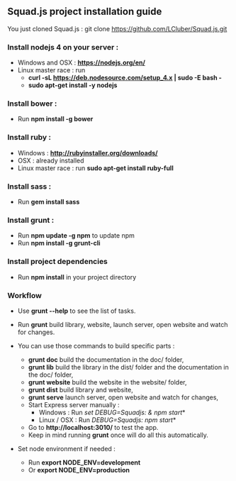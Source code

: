 ## Squad.js project installation guide

You just cloned Squad.js : git clone https://github.com/LCluber/Squad.js.git

### Install nodejs 4 on your server :
  - Windows and OSX : **https://nodejs.org/en/**
  - Linux master race : run
    - **curl -sL https://deb.nodesource.com/setup_4.x | sudo -E bash -**
    - **sudo apt-get install -y nodejs**


### Install bower :
  - Run **npm install -g bower**


### Install ruby :
  - Windows : **http://rubyinstaller.org/downloads/**
  - OSX : already installed
  - Linux master race : run **sudo apt-get install ruby-full**


### Install sass :
  - Run **gem install sass**


### Install grunt :
  - Run **npm update -g npm** to update npm
  - Run **npm install -g grunt-cli**


### Install project dependencies
  - Run **npm install** in your project directory


### Workflow
  - Use **grunt --help** to see the list of tasks.
  - Run **grunt** build library, website, launch server, open website and watch for changes.

  - You can use those commands to build specific parts :
    - **grunt doc** build the documentation in the doc/ folder,
    - **grunt lib** build the library in the dist/ folder and the documentation in the doc/ folder,
    - **grunt website** build the website in the website/ folder,
    - **grunt dist** build library and website,
    - **grunt serve** launch server, open website and watch for changes,
    - Start Express server manually :
      - Windows : Run **set DEBUG=Squadjs:* & npm start**
      - Linux / OSX : Run **DEBUG=Squadjs:* npm start**
    - Go to **http://localhost:3010/** to test the app.
    - Keep in mind running **grunt** once will do all this automatically.
    
    
  - Set node environment if needed : 
    - Run **export NODE_ENV=development**
    - Or **export NODE_ENV=production**
